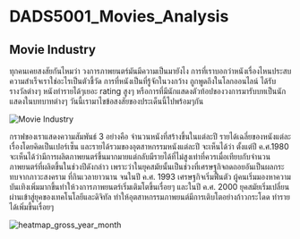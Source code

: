 # DADS5001_Movies_Analysis

## Movie Industry

ทุกคนเคยสงสัยกันไหมว่า วงการภาพยนตร์มันมีความเป็นมายังไง การที่เราบอกว่าหนังเรื่องไหนประสบความสำเร็จเราใช่อะไรเป็นตัวชี้วัด การที่หนังเป็นที่รู้จักในวงกว้าง ถูกพูดถึงในโลกออนไลน์ ได้รับรางวัลต่างๆ หนังทำรายได้ๆเยอะ rating สูงๆ หรือการที่มีนักแสดงตัวท้อปของวงการมารับบทเป็นนักแสดงในบทบาทต่างๆ วันนี้เรามาไขข้อสงสัยของประเด็นนี้ไปพร้อมๆกัน

![Movie Industry](https://github.com/y-lims/DADS5001_Movies_Analysis/assets/65383312/cde69950-98d3-4730-bf7c-502898cf1a92)

กราฟของเราแสดงความสัมพันธ์ 3 อย่างคือ จำนวนหนังที่สร้างขึ้นในแต่ละปี รายได้เฉลี่ยของหนังแต่ละเรื่องโดยคิดเป็นเปอร์เซ็น และรายได้รวมของอุตสาหกรรมหนังแต่ละปี จะเห็นได้ว่า
ตั้งแต่ปี ค.ศ.1980 จะเห็นได้ว่ามีการผลิตภาพยนตร์ขึ้นมากมายแต่กลับมีรายได้ที่ไม่สูงเท่าที่ควรเมื่อเทียบกับจำนวนภาพยนตร์ที่ผลิตขึ้นในช่วงปีดังกล่าว เพราะว่าในยุคสมัยนั้นเป็นช่วงที่เศรษฐกิจถดถอยอันเป็นผลกระทบจากภาวะสงคราม ที่กินเวลายาวนาน จนในปี ค.ศ. 1993 เศรษฐกิจเริ่มฟื้นตัว ผู้คนเริ่มมองหาความบันเทิงเพิ่มมากขึ้นทำให้วงการภาพยนตร์เริ่มเติมโตขึ้นเรื่อยๆ และในปี ค.ศ. 2000 ยุคสมัยเริ่มเปลี่ยนผ่านเข้าสู่ยุคของเทคโนโลยีและดิจิทัล ทำให้อุตสาหกรรมภาพยนต์มีการเติบโตอย่างก้าวกระโดด ทำรายได้เพิ่มขึ้นเรื่อยๆ

![heatmap_gross_year_month](https://github.com/y-lims/DADS5001_Movies_Analysis/assets/65383312/47a3b8d6-63a4-4efc-8a92-fe02b6269ed3)

